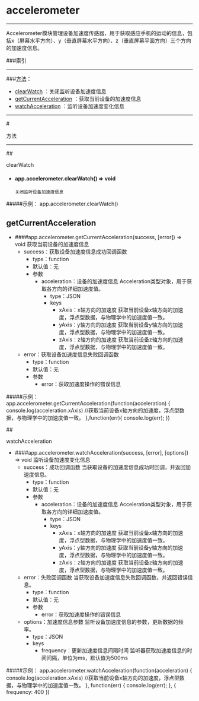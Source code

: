 # accelerometer
***
Accelerometer模块管理设备加速度传感器，用于获取感应手机的运动的信息，包括x（屏幕水平方向）、y（垂直屏幕水平方向）、z（垂直屏幕平面方向）三个方向的加速度信息。



###索引
***
###[方法](#方法)：

*	[clearWatch](#clearWatch) ：关闭监听设备加速度信息
*	[getCurrentAcceleration](#getCurrentAcceleration) ：获取当前设备的加速度信息
*	[watchAcceleration](#watchAcceleration) ：监听设备加速度变化信息


***
#<div id="方法">方法</div>
***


##<div id="clearWatch">clearWatch</div>
-	#### app.accelerometer.clearWatch()   ⇒ void 
		关闭监听设备加速度信息

#####示例：
	app.accelerometer.clearWatch()

## <div id="getCurrentAcceleration">getCurrentAcceleration</div>
-	####app.accelerometer.getCurrentAcceleration(success, [error])   ⇒ void 
		获取当前设备的加速度信息
	-	success：获取设备加速度信息成功回调函数
		-	type：function
		-	默认值：无
		-	参数
			-	acceleration：设备的加速度信息 Acceleration类型对象，用于获取各方向的详细加速度值。
				-	type：JSON
				-	keys
					-	xAxis：x轴方向的加速度 获取当前设备x轴方向的加速度，浮点型数据，与物理学中的加速度值一致。
					-	yAxis：y轴方向的加速度 获取当前设备y轴方向的加速度，浮点型数据，与物理学中的加速度值一致。
					-	zAxis：z轴方向的加速度 获取当前设备z轴方向的加速度，浮点型数据，与物理学中的加速度值一致。
	-	error：获取设备加速度信息失败回调函数
		-	type：function
		-	默认值：无
		-	参数
			-	error：获取加速度操作的错误信息

#####示例：
	app.accelerometer.getCurrentAcceleration(function(acceleration) {
	    console.log(acceleration.xAxis) //获取当前设备x轴方向的加速度，浮点型数据，与物理学中的加速度值一致。
	},function(err){
	    console.log(err);
	})


##<div id="watchAcceleration">watchAcceleration</div>

-	####app.accelerometer.watchAcceleration(success, [error], [options])   ⇒ void 
		监听设备加速度变化信息
	-	success：成功回调函数 当获取设备的加速度信息成功时回调，并返回加速度信息。
		-	type：function
		-	默认值：无
		-	参数
			-	acceleration：设备的加速度信息 Acceleration类型对象，用于获取各方向的详细加速度值。
				-	type：JSON
				-	keys
					-	xAxis：x轴方向的加速度 获取当前设备x轴方向的加速度，浮点型数据，与物理学中的加速度值一致。
					-	yAxis：y轴方向的加速度 获取当前设备y轴方向的加速度，浮点型数据，与物理学中的加速度值一致。
					-	zAxis：z轴方向的加速度 获取当前设备z轴方向的加速度，浮点型数据，与物理学中的加速度值一致。
	-	error：失败回调函数 当获取设备加速度信息失败回调函数，并返回错误信息。
		-	type：function
		-	默认值：无
		-	参数
			-	error：获取加速度操作的错误信息
	-	options：加速度信息参数 监听设备加速度信息的参数，更新数据的频率。
		-	type：JSON
		-	keys
			-	frequency：更新加速度信息间隔时间 监听器获取加速度信息的时间间隔，单位为ms，默认值为500ms


#####示例：
	app.accelerometer.watchAcceleration(function(acceleration) {
	    console.log(acceleration.xAxis) //获取当前设备x轴方向的加速度，浮点型数据，与物理学中的加速度值一致。
	}, function(err) {
	    console.log(err);
	}, {
	    frequency: 400
	})


